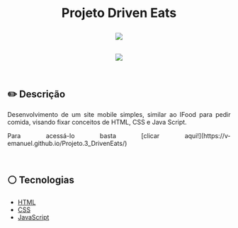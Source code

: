 # <p align = "center"> Projeto Driven Eats </p>

<p align = "center">
<img src="https://img.shields.io/badge/author-luanalessa-white?style=flat-square" />
</br>
<br/>

<p align = "center"> <img src="https://raw.githubusercontent.com/V-Emanuel/Projeto.3_DrivenEats/main/DrivenEatsLayout.png" /></p>

</br>

## ✏️ Descrição
<p align="justify" >Desenvolvimento de um site mobile simples, similar ao IFood para pedir comida, visando fixar conceitos de HTML, CSS e Java Script.</p>
<p align="justify" >Para acessá-lo basta [clicar aqui!](https://v-emanuel.github.io/Projeto.3_DrivenEats/)</p>

</br>

##  <p align = "left"> :white_circle: Tecnologias</p>
- [HTML](https://developer.mozilla.org/pt-BR/docs/Web/HTML)
- [CSS](https://www.w3schools.com/css/)
- [JavaScript](https://www.javascript.com/)
</br>

